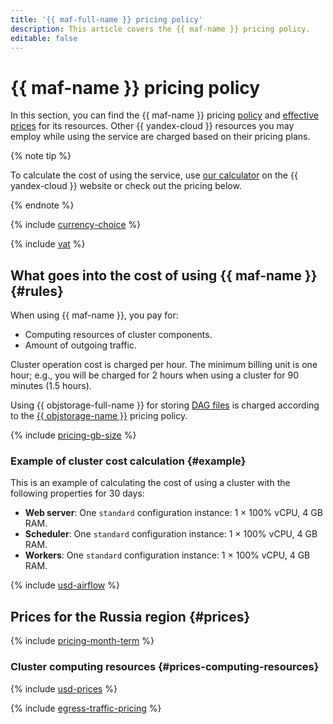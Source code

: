 ```yaml
---
title: '{{ maf-full-name }} pricing policy'
description: This article covers the {{ maf-name }} pricing policy.
editable: false
---
```


# {{ maf-name }} pricing policy



In this section, you can find the {{ maf-name }} pricing [policy](#rules) and [effective prices](#prices) for its resources. Other {{ yandex-cloud }} resources you may employ while using the service are charged based on their pricing plans.

{% note tip %}




To calculate the cost of using the service, use [our calculator](https://yandex.cloud/en/prices?state=c931c7dd8121#calculator) on the {{ yandex-cloud }} website or check out the pricing below.


{% endnote %}


{% include [currency-choice](../_includes/pricing/currency-choice.md) %}


{% include [vat](../_includes/vat.md) %}

## What goes into the cost of using {{ maf-name }} {#rules}

When using {{ maf-name }}, you pay for:

* Computing resources of cluster components.
* Amount of outgoing traffic.

Cluster operation cost is charged per hour. The minimum billing unit is one hour; e.g., you will be charged for 2 hours when using a cluster for 90 minutes (1.5 hours).

Using {{ objstorage-full-name }} for storing [DAG files](operations/upload-dags.md) is charged according to the [{{ objstorage-name }}](../storage/pricing.md) pricing policy.

{% include [pricing-gb-size](../_includes/pricing-gb-size.md) %}

### Example of cluster cost calculation {#example}

This is an example of calculating the cost of using a cluster with the following properties for 30 days:

* **Web server**: One `standard` configuration instance: 1 × 100% vCPU, 4 GB RAM.
* **Scheduler**: One `standard` configuration instance: 1 × 100% vCPU, 4 GB RAM.
* **Workers**: One `standard` configuration instance: 1 × 100% vCPU, 4 GB RAM.



{% include [usd-airflow](../_pricing_examples/managed-airflow/usd.md) %}


## Prices for the Russia region {#prices}


{% include [pricing-month-term](../_includes/mdb/pricing-month-term.md) %}

### Cluster computing resources {#prices-computing-resources}



{% include [usd-prices](../_pricing/managed-airflow/usd.md) %}


{% include [egress-traffic-pricing](../_includes/egress-traffic-pricing.md) %}

